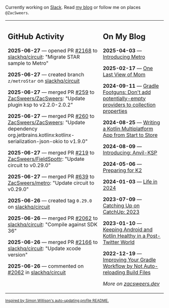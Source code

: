Currently working on [Slack](https://slack.com/). Read [my blog](https://zacsweers.dev/) or follow me on places `@ZacSweers`.

<table><tr><td valign="top" width="60%">

## GitHub Activity
<!-- githubActivity starts -->
**2025-06-27** — opened PR [#2168](https://github.com/slackhq/circuit/pull/2168) to [slackhq/circuit](https://github.com/slackhq/circuit): "Migrate STAR sample to Metro"

**2025-06-27** — created branch `z/metroStar` on [slackhq/circuit](https://github.com/slackhq/circuit)

**2025-06-27** — merged PR [#259](https://github.com/ZacSweers/ZacSweers/pull/259) to [ZacSweers/ZacSweers](https://github.com/ZacSweers/ZacSweers): "Update plugin ksp to v2.2.0-2.0.2"

**2025-06-27** — merged PR [#260](https://github.com/ZacSweers/ZacSweers/pull/260) to [ZacSweers/ZacSweers](https://github.com/ZacSweers/ZacSweers): "Update dependency org.jetbrains.kotlinx:kotlinx-serialization-json-okio to v1.9.0"

**2025-06-27** — merged PR [#219](https://github.com/ZacSweers/FieldSpottr/pull/219) to [ZacSweers/FieldSpottr](https://github.com/ZacSweers/FieldSpottr): "Update circuit to v0.29.0"

**2025-06-27** — merged PR [#639](https://github.com/ZacSweers/metro/pull/639) to [ZacSweers/metro](https://github.com/ZacSweers/metro): "Update circuit to v0.29.0"

**2025-06-26** — created tag `0.29.0` on [slackhq/circuit](https://github.com/slackhq/circuit)

**2025-06-26** — merged PR [#2062](https://github.com/slackhq/circuit/pull/2062) to [slackhq/circuit](https://github.com/slackhq/circuit): "Compile against SDK 36"

**2025-06-26** — merged PR [#2166](https://github.com/slackhq/circuit/pull/2166) to [slackhq/circuit](https://github.com/slackhq/circuit): "Update xcode version"

**2025-06-26** — commented on [#2062](https://github.com/slackhq/circuit/pull/2062#issuecomment-3010559028) in [slackhq/circuit](https://github.com/slackhq/circuit)
<!-- githubActivity ends -->
</td><td valign="top" width="40%">

## On My Blog
<!-- blog starts -->
**2025-04-03** — [Introducing Metro](https://www.zacsweers.dev/introducing-metro/)

**2025-02-17** — [One Last View of Mom](https://www.zacsweers.dev/one-last-view-of-mom/)

**2024-09-11** — [Gradle Footguns: Don't add potentially-empty providers to collection properties](https://www.zacsweers.dev/gradle-footgun-adding-empty-providers-to-collection-properties/)

**2024-08-25** — [Writing a Kotlin Multiplatform App from Start to Store](https://www.zacsweers.dev/writing-a-kotlin-multiplatform-app-from-start-to-store/)

**2024-08-09** — [Introducing: Anvil-KSP](https://www.zacsweers.dev/introducing-anvil-ksp/)

**2024-05-06** — [Preparing for K2](https://www.zacsweers.dev/preparing-for-k2/)

**2024-01-03** — [Life in 2024](https://www.zacsweers.dev/life-in-2024/)

**2023-07-09** — [Catching Up on CatchUp: 2023](https://www.zacsweers.dev/catching-up-on-catchup-2023/)

**2023-01-10** — [Keeping Android and Kotlin Healthy in a Post-Twitter World](https://www.zacsweers.dev/keeping-android-healthy/)

**2022-12-19** — [Improving Your Gradle Workflow by Not Auto-reloading Build Files](https://www.zacsweers.dev/improving-your-workflow-by-not-auto-reloading-build-files/)
<!-- blog ends -->
_More on [zacsweers.dev](https://zacsweers.dev/)_
</td></tr></table>

<sub><a href="https://simonwillison.net/2020/Jul/10/self-updating-profile-readme/">Inspired by Simon Willison's auto-updating profile README.</a></sub>